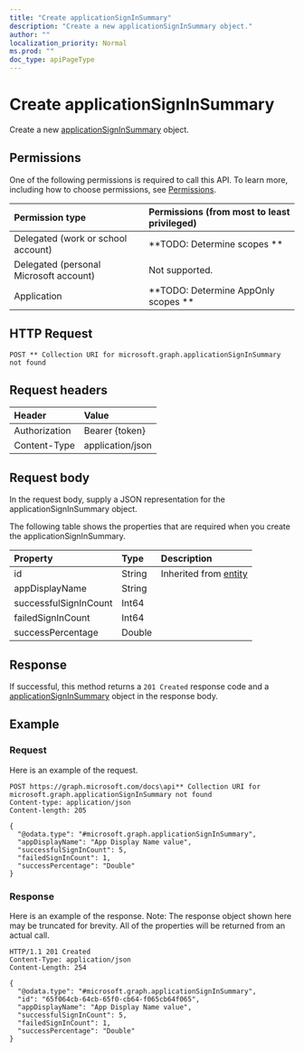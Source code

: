 ```yaml
---
title: "Create applicationSignInSummary"
description: "Create a new applicationSignInSummary object."
author: ""
localization_priority: Normal
ms.prod: ""
doc_type: apiPageType
---
```


# Create applicationSignInSummary

Create a new [applicationSignInSummary](../resources/applicationsigninsummary.md) object.

## Permissions
One of the following permissions is required to call this API. To learn more, including how to choose permissions, see [Permissions](/concepts/permissions-reference.md).

|Permission type|Permissions (from most to least privileged)|
|:---|:---|
|Delegated (work or school account)|**TODO: Determine scopes **|
|Delegated (personal Microsoft account)|Not supported.|
|Application|**TODO: Determine AppOnly scopes **|

## HTTP Request
<!-- {
  "blockType": "ignored"
}
-->
``` http
POST ** Collection URI for microsoft.graph.applicationSignInSummary not found
```

## Request headers
|Header|Value|
|:---|:---|
|Authorization|Bearer {token}|
|Content-Type|application/json|

## Request body
In the request body, supply a JSON representation for the applicationSignInSummary object.

The following table shows the properties that are required when you create the applicationSignInSummary.

|Property|Type|Description|
|:---|:---|:---|
|id|String| Inherited from [entity](../resources/entity.md)|
|appDisplayName|String||
|successfulSignInCount|Int64||
|failedSignInCount|Int64||
|successPercentage|Double||



## Response
If successful, this method returns a `201 Created` response code and a [applicationSignInSummary](../resources/applicationsigninsummary.md) object in the response body.

## Example

### Request
Here is an example of the request.
<!-- {
  "blockType": "request",
  "name": "create_applicationsigninsummary_from_"
}
-->
``` http
POST https://graph.microsoft.com/docs\api** Collection URI for microsoft.graph.applicationSignInSummary not found
Content-type: application/json
Content-length: 205

{
  "@odata.type": "#microsoft.graph.applicationSignInSummary",
  "appDisplayName": "App Display Name value",
  "successfulSignInCount": 5,
  "failedSignInCount": 1,
  "successPercentage": "Double"
}
```

### Response
Here is an example of the response. Note: The response object shown here may be truncated for brevity. All of the properties will be returned from an actual call.
<!-- {
  "blockType": "response",
  "truncated": true,
  "@odata.type": "microsoft.graph.applicationsigninsummary"
}
-->
``` http
HTTP/1.1 201 Created
Content-Type: application/json
Content-Length: 254

{
  "@odata.type": "#microsoft.graph.applicationSignInSummary",
  "id": "65f064cb-64cb-65f0-cb64-f065cb64f065",
  "appDisplayName": "App Display Name value",
  "successfulSignInCount": 5,
  "failedSignInCount": 1,
  "successPercentage": "Double"
}
```


